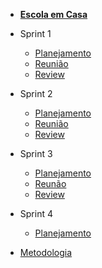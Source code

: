 - [<b>Escola em Casa</b>](/)

- Sprint 1
    - [Planejamento](/sprints/sprint1/planejamento.md) 
    - [Reunião](/sprints/sprint1/reunioes1.md)
    - [Review](/sprints/sprint1/review.md)
- Sprint 2
    - [Planejamento](/sprints/sprint2/planejamento.md)
    - [Reunião](/sprints/sprint2/reunioes1.md) 
    - [Review](/sprints/sprint2/review.md)
- Sprint 3
    - [Planejamento](/sprints/sprint3/planejamento.md)
    - [Reunão](/sprints/sprint3/reuniao3.md)
    - [Review](/sprints/sprint3/review.md)
- Sprint 4
    - [Planejamento](/sprints/sprint4/planejamento.md)
- [Metodologia](/sprints/sprint1/metodologia.md)
